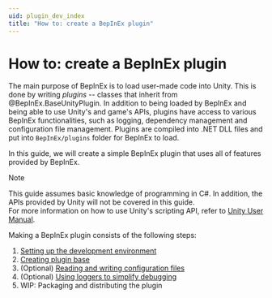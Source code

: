 ```yaml
---
uid: plugin_dev_index
title: "How to: create a BepInEx plugin"
---
```


# How to: create a BepInEx plugin

The main purpose of BepInEx is to load user-made code into Unity.
This is done by writing *plugins* -- classes that inherit from @BepInEx.BaseUnityPlugin.
In addition to being loaded by BepInEx and being able to use Unity's and game's APIs, plugins have access to various BepInEx functionalities, such as logging, dependency management and configuration file management.
Plugins are compiled into .NET DLL files and put into `BepInEx/plugins` folder for BepInEx to load.

In this guide, we will create a simple BepInEx plugin that uses all of features provided by BepInEx.

> [!NOTE]
> This guide assumes basic knowledge of programming in C#.
> In addition, the APIs provided by Unity will not be covered in this guide.  
> For more information on how to use Unity's scripting API, refer to [Unity User Manual](https://docs.unity3d.com/Manual/index.html).

Making a BepInEx plugin consists of the following steps:

1. [Setting up the development environment](./1_setup.md)
2. [Creating plugin base](./2_plugin_start.md)
3. (Optional) [Reading and writing configuration files](./3_configuration.md)
4. (Optional) [Using loggers to simplify debugging](./4_logging.md)
5. WIP: Packaging and distributing the plugin
